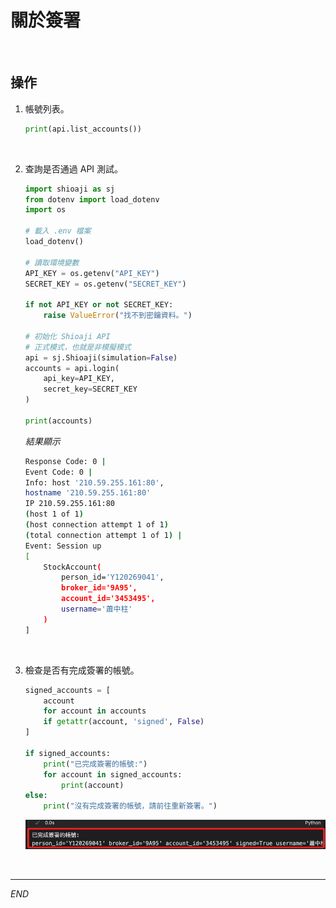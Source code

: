 # 關於簽署

<br>

## 操作

1. 帳號列表。

    ```python
    print(api.list_accounts())
    ```

<br>

2. 查詢是否通過 API 測試。

    ```python
    import shioaji as sj
    from dotenv import load_dotenv
    import os

    # 載入 .env 檔案
    load_dotenv()

    # 讀取環境變數
    API_KEY = os.getenv("API_KEY")
    SECRET_KEY = os.getenv("SECRET_KEY")

    if not API_KEY or not SECRET_KEY:
        raise ValueError("找不到密鑰資料。")

    # 初始化 Shioaji API
    # 正式模式，也就是非模擬模式
    api = sj.Shioaji(simulation=False)
    accounts = api.login(
        api_key=API_KEY, 
        secret_key=SECRET_KEY
    )

    print(accounts)
    ```

    _結果顯示_

    ```bash
    Response Code: 0 | 
    Event Code: 0 | 
    Info: host '210.59.255.161:80', 
    hostname '210.59.255.161:80' 
    IP 210.59.255.161:80 
    (host 1 of 1) 
    (host connection attempt 1 of 1) 
    (total connection attempt 1 of 1) | 
    Event: Session up
    [
        StockAccount(
            person_id='Y120269041', 
            broker_id='9A95', 
            account_id='3453495', 
            username='蕭中柱'
        )
    ]
    ```

<br>

3. 檢查是否有完成簽署的帳號。

    ```python
    signed_accounts = [
        account 
        for account in accounts 
        if getattr(account, 'signed', False)
    ]

    if signed_accounts:
        print("已完成簽署的帳號:")
        for account in signed_accounts:
            print(account)
    else:
        print("沒有完成簽署的帳號，請前往重新簽署。")
    ```

    ![](images/img_17.png)

<br>

___

_END_